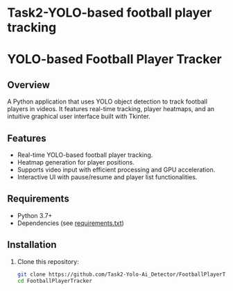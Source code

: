 # Task2-YOLO-based football player tracking
# YOLO-based Football Player Tracker

## Overview
A Python application that uses YOLO object detection to track football players in videos. It features real-time tracking, player heatmaps, and an intuitive graphical user interface built with Tkinter.

## Features
- Real-time YOLO-based football player tracking.
- Heatmap generation for player positions.
- Supports video input with efficient processing and GPU acceleration.
- Interactive UI with pause/resume and player list functionalities.

## Requirements
- Python 3.7+
- Dependencies (see [requirements.txt](#requirements))

## Installation
1. Clone this repository:
   ```bash
   git clone https://github.com/Task2-Yolo-Ai_Detector/FootballPlayerTracker.git
   cd FootballPlayerTracker
